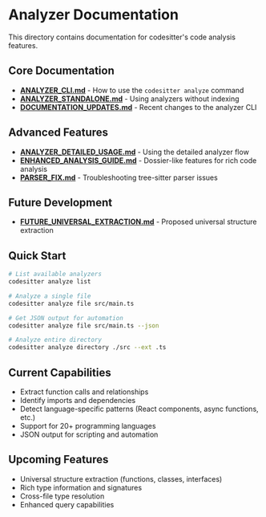 # Analyzer Documentation

This directory contains documentation for codesitter's code analysis features.

## Core Documentation

- **[ANALYZER_CLI.md](ANALYZER_CLI.md)** - How to use the `codesitter analyze` command
- **[ANALYZER_STANDALONE.md](ANALYZER_STANDALONE.md)** - Using analyzers without indexing
- **[DOCUMENTATION_UPDATES.md](DOCUMENTATION_UPDATES.md)** - Recent changes to the analyzer CLI

## Advanced Features

- **[ANALYZER_DETAILED_USAGE.md](ANALYZER_DETAILED_USAGE.md)** - Using the detailed analyzer flow
- **[ENHANCED_ANALYSIS_GUIDE.md](ENHANCED_ANALYSIS_GUIDE.md)** - Dossier-like features for rich code analysis
- **[PARSER_FIX.md](PARSER_FIX.md)** - Troubleshooting tree-sitter parser issues

## Future Development

- **[FUTURE_UNIVERSAL_EXTRACTION.md](FUTURE_UNIVERSAL_EXTRACTION.md)** - Proposed universal structure extraction

## Quick Start

```bash
# List available analyzers
codesitter analyze list

# Analyze a single file
codesitter analyze file src/main.ts

# Get JSON output for automation
codesitter analyze file src/main.ts --json

# Analyze entire directory
codesitter analyze directory ./src --ext .ts
```

## Current Capabilities

- Extract function calls and relationships
- Identify imports and dependencies
- Detect language-specific patterns (React components, async functions, etc.)
- Support for 20+ programming languages
- JSON output for scripting and automation

## Upcoming Features

- Universal structure extraction (functions, classes, interfaces)
- Rich type information and signatures
- Cross-file type resolution
- Enhanced query capabilities
